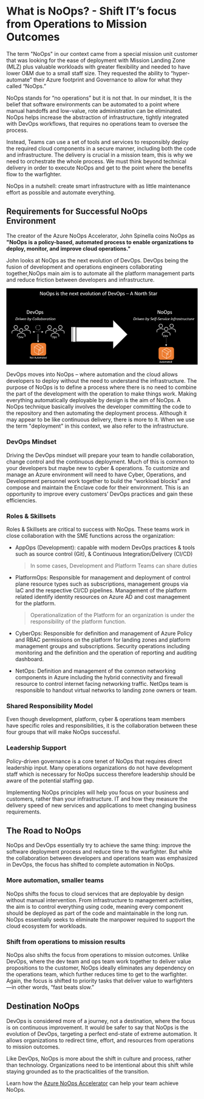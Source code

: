 # What is NoOps? - Shift IT’s focus from Operations to Mission Outcomes

The term "NoOps" in our context came from a special mission unit customer that was looking for the ease of deployment with Mission Landing Zone (MLZ) plus valuable workloads with greater flexibility and needed to have lower O&M due to a small staff size. They requested the ability to “hyper-automate” their Azure footprint and Governance to allow for what they called “NoOps.”

NoOps stands for “no operations” but it is not that. In our mindset, It is the belief that software environments can be automated to a point where manual handoffs and low-value, rote administration can be eliminated. NoOps helps increase the abstraction of infrastructure, tightly integrated with DevOps workflows, that requires no operations team to oversee the process.

Instead, Teams can use a set of tools and services to responsibly deploy the required cloud components in a secure manner, including both the code and infrastructure. The delivery is crucial in a mission team, this is why we need to orchestrate the whole process. We must think beyond technical delivery in order to execute NoOps and get to the point where the benefits flow to the warfighter.

NoOps in a nutshell: create smart infrastructure with as little maintenance effort as possible and automate everything.

## Requirements for Successful NoOps Environment

The creator of the Azure NoOps Accelerator, John Spinella coins NoOps as **"NoOps is a policy-based, automated process to enable organizations to deploy, monitor, and improve cloud operations."**

John looks at NoOps as the next evolution of DevOps. DevOps being the fusion of development and operations engineers collaborating together,NoOps main aim is to automate all the platform management parts and reduce friction between developers and infrastructure. 

![DevOps-NoOps](./media/devops-noops.png)

DevOps moves into NoOps – where automation and the cloud allows developers to deploy without the need to understand the infrastructure. The purpose of NoOps is to define a process where there is no need to combine the part of the development with the operation to make things work. Making everything automatically deployable by design is the aim of NoOps. A NoOps technique basically involves the developer committing the code to the repository and then automating the deployment process. Although it may appear to be like continuous delivery, there is more to it. When we use the term "deployment" in this context, we also refer to the infrastructure.

### DevOps Mindset

Driving the DevOps mindset will prepare your team to handle collaboration, change control and the continuous deployment. Much of this is common to your developers but maybe new to cyber & operations. To customize and manage an Azure environment will need to have Cyber, Operations, and Development personnel work together to build the “workload blocks” and compose and maintain the Enclave code for their environment. This is an opportunity to improve every customers’ DevOps practices and gain these efficiencies.

### Roles & Skillsets

Roles & Skillsets are critical to success with NoOps. These teams work in close collaboration with the SME functions across the organization:

- AppOps (Development): capable with modern DevOps practices & tools such as source control (Git), & Continuous Integration/Delivery (CI/CD)

    > In some cases, Development and Platform Teams can share duties

- PlatformOps: Responsible for management and deployment of control plane resource types such as subscriptions, management groups via IaC and the respective CI/CD pipelines. Management of the platform related identify identity resources on Azure AD and cost management for the platform.

     > Operationalization of the Platform for an organization is under the responsibility of the platform function.

- CyberOps: Responsible for definition and management of Azure Policy and RBAC permissions on the platform for landing zones and platform management groups and subscriptions. Security operations including monitoring and the definition and the operation of reporting and auditing dashboard.

- NetOps: Definition and management of the common networking components in Azure including the hybrid connectivity and firewall resource to control internet facing networking traffic. NetOps team is responsible to handout virtual networks to landing zone owners or team.

### Shared Responsibility Model

Even though development, platform, cyber & operations team members have specific roles and responsibilities, it is the collaboration between these four groups that will make NoOps successful.

### Leadership Support

Policy-driven governance is a core tenet of NoOps that requires direct leadership input. Many operations organizations do not have development staff which is necessary for NoOps success therefore leadership should be aware of the potential staffing gap.

Implementing NoOps principles will help you focus on your business and customers, rather than your infrastructure. IT and how they measure the delivery speed of new services and applications to meet changing business requirements.

## The Road to NoOps

NoOps and DevOps essentially try to achieve the same thing: improve the software deployment process and reduce time to the warfighter. But while the collaboration between developers and operations team was emphasized in DevOps, the focus has shifted to complete automation in NoOps.

### More automation, smaller teams

NoOps shifts the focus to cloud services that are deployable by design without manual intervention. From infrastructure to management activities, the aim is to control everything using code, meaning every component should be deployed as part of the code and maintainable in the long run. NoOps essentially seeks to eliminate the manpower required to support the cloud ecosystem for workloads.

### Shift from operations to mission results

NoOps also shifts the focus from operations to mission outcomes. Unlike DevOps, where the dev team and ops team work together to deliver value propositions to the customer, NoOps ideally eliminates any dependency on the operations team, which further reduces time to get to the warfighter. Again, the focus is shifted to priority tasks that deliver value to warfighters—in other words, “fast beats slow.”

## Destination NoOps

DevOps is considered more of a journey, not a destination, where the focus is on continuous improvement. It would be safer to say that NoOps is the evolution of DevOps, targeting a perfect end-state of extreme automation. It allows organizations to redirect time, effort, and resources from operations to mission outcomes.

Like DevOps, NoOps is more about the shift in culture and process, rather than technology. Organizations need to be intentional about this shift while staying grounded as to the practicalities of the transition.

Learn how the [Azure NoOps Accelerator](blank.md) can help your team achieve NoOps.
